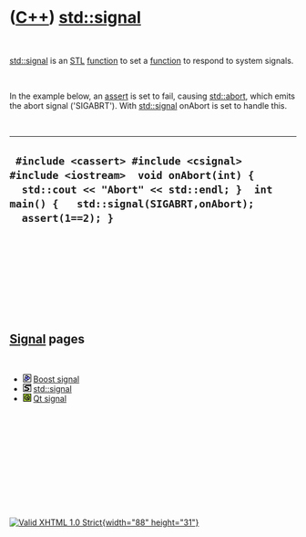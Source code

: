 



 

 

 

 

 

([C++](Cpp.htm)) [std::signal](CppStdSignal.htm)
================================================

 

[std::signal](CppStdSignal.htm) is an [STL](CppStl.htm)
[function](CppFunction.htm) to set a [function](CppFunction.htm) to
respond to system signals.

 

In the example below, an [assert](CppAssert.htm) is set to fail, causing
[std::abort](CppAbort.htm), which emits the abort signal ('SIGABRT').
With [std::signal](CppStdSignal.htm) onAbort is set to handle this.

 

  ------------------------------------------------------------------------------------------------------------------------------------------------------------------------------------------
  ` #include <cassert> #include <csignal> #include <iostream>  void onAbort(int) {   std::cout << "Abort" << std::endl; }  int main() {   std::signal(SIGABRT,onAbort);   assert(1==2); }`
  ------------------------------------------------------------------------------------------------------------------------------------------------------------------------------------------

 

 

 

 

 

[Signal](CppSignal.htm) pages
-----------------------------

 

-   ![Boost](PicBoost.png) [Boost signal](CppBoostSignal.htm)
-   ![STL](PicStl.png) [std::signal](CppStdSignal.htm)
-   ![Qt](PicQt.png) [Qt signal](CppQtSignal.htm)

 

 

 

 

 





 

[![Valid XHTML 1.0 Strict](valid-xhtml10.png){width="88"
height="31"}](http://validator.w3.org/check?uri=referer)
